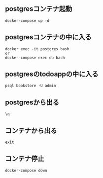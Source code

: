 ## postgresコンテナ起動

```
docker-compose up -d
```

## postgresコンテナの中に入る

```
docker exec -it postgres bash
or
docker-compose exec db bash
```

## postgresのtodoappの中に入る

```
psql bookstore -U admin 
```

## postgresから出る

```
\q
```

## コンテナから出る

```
exit
```

## コンテナ停止

```
docker-compose down
```


